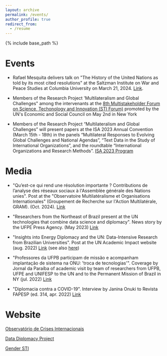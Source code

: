 ```yaml
---
layout: archive
permalink: /events/
author_profile: true
redirect_from:
  - /resume
---
```


{% include base_path %}

Events
======
* Rafael Mesquita delivers talk on "The History of the United Nations as told by its most cited resolutions" at the Saltzman Institute on War and Peace Studies at Columbia University on March 21, 2024. [Link](https://www.youtube.com/watch?v=vj9FXUvChTs).

* Members of the Research Project 'Multilateralism and Global Challenges" among the intervenants at the [8th Multistakeholder Forum on Science, Techonology and Innovation (STI Forum)](https://event.unitar.org/full-catalog/2023-sti-forum-official-side-event-data-diplomacy-making-international-diplomacy-more) promoted by the UN's Economic and Social Council on May 2nd in New York

* Members of the Research Project “Multilateralism and Global Challenges” will present papers at the ISA 2023 Annual Convention (March 15th - 18th) in the panels “Multilateral Responses to Evolving Global Challenges and National Agendas”, “Text Data in the Study of International Organizations”, and the roundtable “International Organizations and Research Methods”. [ISA 2023 Program](https://www.isanet.org/Conferences/ISA2023/Program)
 
Media
======

* "Qu’est-ce qui rend une résolution importante ? Contributions de l’analyse des réseaux sociaux à l'Assemblée générale des Nations unies". Post at the "Observatoire Multilatéralisme et Organisations Internationales" (Groupement de Recherche sur l'Action Multilatérale, GRAM).  (Oct. 2024). [Link](https://observatoire-multilateralisme.fr/publications/quest-ce-qui-rend-une-resolution-importante/)

* "Researchers from the Northeast of Brazil present at the UN technologies that combine data science and diplomacy". News story by the UFPE Press Agency. (May 2023) [Link](https://www.ufpe.br/agencia/noticias/-/asset_publisher/dlhi8nsrz4hK/content/pesquisadores-do-nordeste-apresentam-na-onu-tecnologias-que-combinam-ciencia-de-dados-e-diplomacia/40615)

* "Insights into Energy Diplomacy and the UN: Data-Intensive Research from Brazilian Universities". Post at the UN Academic Impact website (aug. 2022) [Link](https://www.un.org/en/academic-impact/insights-energy-diplomacy-and-un-data-intensive-research-brazilian-universities) (see also [here](https://www.ufpe.br/agencia/noticias/-/asset_publisher/dlhi8nsrz4hK/content/projetos-de-pesquisa-de-universidades-do-nordeste-sao-destaque-no-site-da-onu/40615))

* "Professores da UFPB participam de missão e acompanham implantação de sistema na ONU: 'troca de tecnologias'". Coverage by Jornal da Paraíba of academic visit by team of researchers from UFPB, UFPE and UNIFESP to the UN and to the Permanent Mission of Brazil in NY (jul. 2022) [Link](https://jornaldaparaiba.com.br/educacao/2022/07/22/professores-ufpb-missao-onu)

* "Diplomacia contra a COVID-19". Interview by Janina Onuki to Revista FAPESP (ed. 314, apr. 2022) [Link](https://revistapesquisa.fapesp.br/diplomacia-contra-a-covid-19/)
 
Website
======
[Observatório de Crises Internacionais](https://sites.ufpe.br/oci/)

[Data Diplomacy Project](https://www.datadiplomacyproject.com)

[Gender STI](https://www.gender-sti.org)
